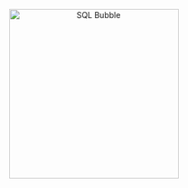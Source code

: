 <p align="center">
  <img src="[SQL_bubble.png)](https://raw.githubusercontent.com/AlyssaDataHub/Assets/main/SQL_bubble.png
)" alt="SQL Bubble" width="300">
</p>
